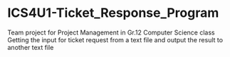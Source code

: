# ICS4U1-Ticket_Response_Program
Team project for Project Management in Gr.12 Computer Science class
Getting the input for ticket request from a text file and output the result to another text file
